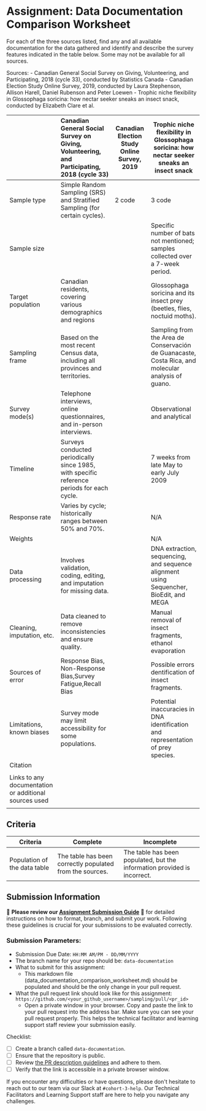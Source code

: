 # Assignment: Data Documentation Comparison Worksheet

For each of the three sources listed, find any and all available documentation for the data gathered and identify and describe the survey features indicated in the table below. Some may not be available for all sources.

Sources: - Canadian General Social Survey on Giving, Volunteering, and Participating, 2018 (cycle 33), conducted by Statistics Canada - Canadian Election Study Online Survey, 2019, conducted by Laura Stephenson, Allison Harell, Daniel Rubenson and Peter Loewen - Trophic niche flexibility in Glossophaga soricina: how nectar seeker sneaks an insect snack, conducted by Elizabeth Clare et al.

|                                                       | Canadian General Social Survey on Giving, Volunteering, and Participating, 2018 (cycle 33) | Canadian Election Study Online Survey, 2019 | Trophic niche flexibility in Glossophaga soricina: how nectar seeker sneaks an insect snack |
|----------------|:--------------------|----------------|---------------------|
| Sample type                                         |   Simple Random Sampling (SRS) and Stratified Sampling (for certain cycles).                                                                                       |  2 code                                          |    3 code                                                                                         |
| Sample size                                           |                                                                                            |                                            |  Specific number of bats not mentioned; samples collected over a 7-week period.                                                                                            |
| Target population                                     |    Canadian residents, covering various demographics and regions                                                                                        |                                            |  Glossophaga soricina and its insect prey (beetles, flies, noctuid moths).                                                                                            | 
| Sampling frame                                        |   Based on the most recent Census data, including all provinces and territories.                                                                                         |                                             |    Sampling from the Area de Conservación de Guanacaste, Costa Rica, and molecular analysis of guano.                                                                                         |
| Survey mode(s)                                        |    Telephone interviews, online questionnaires, and in-person interviews.                                                                                        |                                             |  Observational and analytical                                                                                            |
| Timeline                                              |   Surveys conducted periodically since 1985, with specific reference periods for each cycle.                                                                                         |                                             |    7 weeks from late May to early July 2009                                                                                         |
| Response rate                                         |     Varies by cycle; historically ranges between 50% and 70%.                                                                                        |                                             |                                                                               N/A              |
| Weights                                               |                                                                                            |                                            |    N/A                                                                                          |
| Data processing                                       |   Involves validation, coding, editing, and imputation for missing data.                                                                                         |                                             |    DNA extraction, sequencing, and sequence alignment using Sequencher, BioEdit, and MEGA                                                                                         |
| Cleaning, imputation, etc.                            |    Data cleaned to remove inconsistencies and ensure quality.                                                                                        |                                             |     Manual removal of insect fragments, ethanol evaporation                                                                                        |
| Sources of error                                      |    Response Bias, Non-Response Bias,Survey Fatigue,Recall Bias                                                                                       |                                             |   Possible errors dentification of insect fragments.                                                                                          |
| Limitations, known biases                             |  Survey mode  may limit accessibility for some populations.                                                                                          |                                             |   Potential inaccuracies in DNA identification and representation of prey species.                                                                                          |
| Citation                                              |                                                                                           |   
                                         |                                                                                            |
| Links to any documentation or additional sources used |                                                                                            |                                             |                                                                                             |
                             |                                                                                         |

## Criteria

|Criteria|Complete|Incomplete|
|--------|----|----|
|Population of the data table|The table has been correctly populated from the sources.|The table has been populated, but the information provided is incorrect.|

## Submission Information

🚨 **Please review our [Assignment Submission Guide](https://github.com/UofT-DSI/onboarding/blob/main/onboarding_documents/submissions.md)** 🚨 for detailed instructions on how to format, branch, and submit your work. Following these guidelines is crucial for your submissions to be evaluated correctly.

### Submission Parameters:
* Submission Due Date: `HH:MM AM/PM - DD/MM/YYYY`
* The branch name for your repo should be: `data-documentation`
* What to submit for this assignment:
     * This markdown file (data_documentation_comparison_worksheet.md) should be populated and should be the only change in your pull request.
* What the pull request link should look like for this assignment: `https://github.com/<your_github_username>/sampling/pull/<pr_id>`
     * Open a private window in your browser. Copy and paste the link to your pull request into the address bar. Make sure you can see your pull request properly. This helps the technical facilitator and learning support staff review your submission easily.

Checklist:
- [ ] Create a branch called `data-documentation`.
- [ ] Ensure that the repository is public.
- [ ] Review [the PR description guidelines](https://github.com/UofT-DSI/onboarding/blob/main/onboarding_documents/submissions.md#guidelines-for-pull-request-descriptions) and adhere to them.
- [ ] Verify that the link is accessible in a private browser window.

If you encounter any difficulties or have questions, please don't hesitate to reach out to our team via our Slack at `#cohort-3-help`. Our Technical Facilitators and Learning Support staff are here to help you navigate any challenges.
